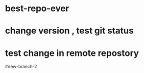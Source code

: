 # best-repo-ever
# change version , test git status
# test change in remote repostory


#new-branch-2